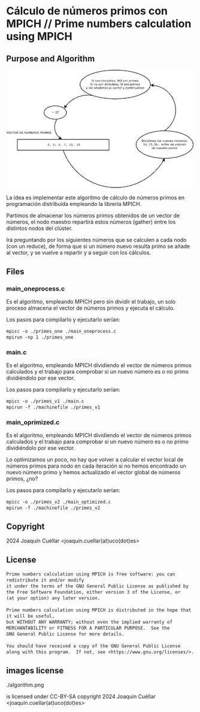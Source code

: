 Cálculo de números primos con MPICH // Prime numbers calculation using MPICH
===

## Purpose and Algorithm

<img src="algorithm.png" alt="Schema"
    title="Prime numbers algorithm used" width="500"/>

La idea es implementar este algoritmo de cálculo de números primos en programación distribuida empleando la librería MPICH.

Partimos de almacenar los números primos obtenidos de un vector de números, el nodo maestro repartirá estos números (gather) entre los distintos nodos del clúster.

Irá preguntando por los siguientes números que se calculen a cada nodo (con un reduce), de forma que si un número nuevo resulta primo se añade al vector, y se vuelve a repartir y a seguir con los cálculos.

## Files

### main_oneprocess.c

Es el algoritmo, empleando MPICH pero sin dividir el trabajo, un solo proceso almacena el vector de números primos y ejecuta el cálculo.

Los pasos para compilarlo y ejecutarlo serían:

```
mpicc -o ./primes_one ./main_oneprocess.c
mpirun -np 1 ./primes_one
```

### main.c

Es el algoritmo, empleando MPICH dividiendo el vector de números primos calculados y el trabajo para comprobar si un nuevo número es o no primo dividiéndolo por ese vector.

Los pasos para compilarlo y ejecutarlo serían:

```
mpicc -o ./primes_v1 ./main.c
mpirun -f ./machinefile ./primes_v1
```

### main_oprimized.c

Es el algoritmo, empleando MPICH dividiendo el vector de números primos calculados y el trabajo para comprobar si un nuevo número es o no primo dividiéndolo por ese vector.

Lo optimizamos un poco, no hay que volver a calcular el vector local de números primos para nodo en cada iteración si no hemos encontrado un nuevo número primo y hemos actualizado el vector global de números primos, ¿no?

Los pasos para compilarlo y ejecutarlo serían:

```
mpicc -o ./primes_v2 ./main_optimized.c
mpirun -f ./machinefile ./primes_v2
```

## Copyright

2024 Joaquín Cuéllar \<joaquin.cuellar(at)uco(dot)es\>

## License

```
Prime numbers calculation using MPICH is free software: you can redistribute it and/or modify
it under the terms of the GNU General Public License as published by
the Free Software Foundation, either version 3 of the License, or
(at your option) any later version.

Prime numbers calculation using MPICH is distributed in the hope that it will be useful,
but WITHOUT ANY WARRANTY; without even the implied warranty of
MERCHANTABILITY or FITNESS FOR A PARTICULAR PURPOSE.  See the
GNU General Public License for more details.

You should have received a copy of the GNU General Public License
along with this program.  If not, see <https://www.gnu.org/licenses/>.
```

## images license

./algorithm.png

is licensed under CC-BY-SA
copyright 2024 Joaquín Cuéllar \<joaquin.cuellar(at)uco(dot)es\>